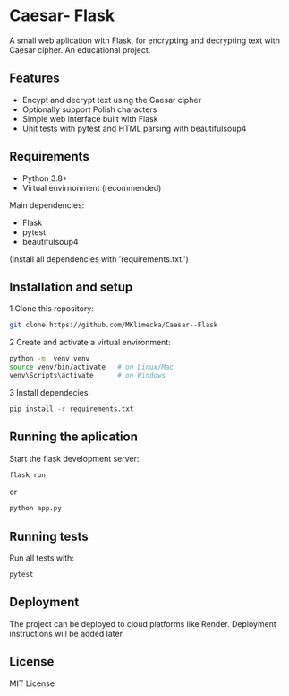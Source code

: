 # Caesar- Flask

A small web aplication with Flask, for encrypting and decrypting text with Caesar cipher. 
An educational project.

## Features
- Encypt and decrypt text using the Caesar cipher
- Optionally support Polish characters
- Simple web interface built with Flask
- Unit tests with pytest and HTML parsing with beautifulsoup4

## Requirements
- Python 3.8+
- Virtual envirnonment (recommended)

Main dependencies:
- Flask
- pytest
- beautifulsoup4

(Install all dependencies with 'requirements.txt.')

## Installation and setup

1 Clone this repository:

```bash
git clone https://github.com/MKlimecka/Caesar--Flask
```

2 Create and activate a virtual environment:

```bash
python -m  venv venv
source venv/bin/activate   # on Linux/Mac
venv\Scripts\activate      # on Windows
```

3 Install dependecies:

```bash
pip install -r requirements.txt
```

## Running the aplication
Start the flask development server:

```bash
flask run
```

or 

```bash
python app.py
```

## Running tests
Run all tests with:

```bash
pytest
```

## Deployment
The project can be deployed to cloud platforms like Render.
Deployment instructions will be added later.

 ## License
MIT License